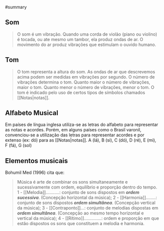 #summary
## Som
>O som é um vibração. Quando uma corda de violão (piano ou violino) é tocada, ou ate mesmo um tambor, ela produz ondas de ar. O movimento do ar produz vibrações que estimulam o ouvido humano.
## Tom
>O tom representa a altura do som. As ondas de ar que descrevemos acima podem ser medidas em vibrações por segundo. O número de vibrações determina o tom. Quanto maior o número de vibrações, maior o tom. Quanto menor o número de vibrações, menor o tom. O tom é indicado pelo uso de certos tipos de símbolos chamados [[Notas|notas]].
## Alfabeto Musical
Em países de língua inglesa utiliza-se as letras do alfabeto para representar as notas e acordes. Porém, em alguns países como o Brasil varonil, convenciou-se a utilização das letras para representar acordes e por extenso (ex: dó) para as [[Notas|notas]].
A (lá), B (si), C (dó), D (ré), E (mi), F (fá), G (sol) 

## Elementos musicais
Bohumil Med (1996) cita que:
> Música é arte de combinar os sons simultaneamente e sucessivamente com ordem, equilíbrio e proporção dentro do tempo.
 1 - [[Melodia]]...........: conjunto de sons dispostos em ***ordem sucessiva***. (Concepção horizontal da música);
 2 - [[Harmonia]]........: conjunto de sons dispostos ***ordem simultânea***. (Concepção vertical da música);
 3 - [[Contraponto]]...: conjunto de melodias dispostas em ***ordem simultânea***. (Concepção ao mesmo tempo horizontal e vertical da música);
 4 - [[Rítimo]]..............: ordem e proporção em que estão dispostos os sons que constituem a melodia e harmonia.